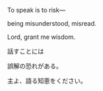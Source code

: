 To speak is to risk—

being misunderstood, misread.

Lord, grant me wisdom.


話すことには

誤解の恐れがある。

主よ、語る知恵をください。